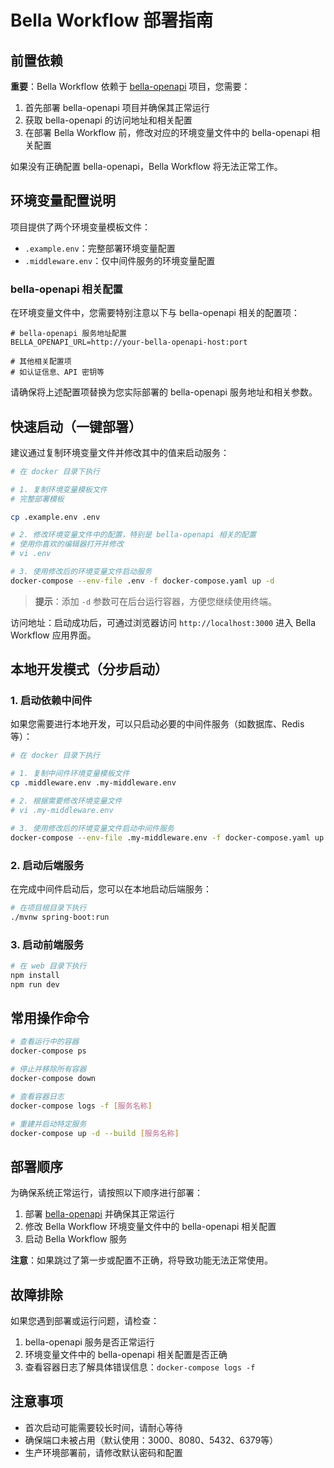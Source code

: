 # Bella Workflow 部署指南

## 前置依赖

**重要**：Bella Workflow 依赖于 [bella-openapi](https://github.com/LianjiaTech/bella-openapi) 项目，您需要：

1. 首先部署 bella-openapi 项目并确保其正常运行
2. 获取 bella-openapi 的访问地址和相关配置
3. 在部署 Bella Workflow 前，修改对应的环境变量文件中的 bella-openapi 相关配置

如果没有正确配置 bella-openapi，Bella Workflow 将无法正常工作。

## 环境变量配置说明

项目提供了两个环境变量模板文件：

- `.example.env`：完整部署环境变量配置
- `.middleware.env`：仅中间件服务的环境变量配置

### bella-openapi 相关配置

在环境变量文件中，您需要特别注意以下与 bella-openapi 相关的配置项：

```
# bella-openapi 服务地址配置
BELLA_OPENAPI_URL=http://your-bella-openapi-host:port

# 其他相关配置项
# 如认证信息、API 密钥等
```

请确保将上述配置项替换为您实际部署的 bella-openapi 服务地址和相关参数。

## 快速启动（一键部署）

建议通过复制环境变量文件并修改其中的值来启动服务：

```bash
# 在 docker 目录下执行

# 1. 复制环境变量模板文件
# 完整部署模板

cp .example.env .env

# 2. 修改环境变量文件中的配置，特别是 bella-openapi 相关的配置
# 使用你喜欢的编辑器打开并修改
# vi .env

# 3. 使用修改后的环境变量文件启动服务
docker-compose --env-file .env -f docker-compose.yaml up -d
```

> **提示**：添加 `-d` 参数可在后台运行容器，方便您继续使用终端。

访问地址：启动成功后，可通过浏览器访问 `http://localhost:3000` 进入 Bella Workflow 应用界面。

## 本地开发模式（分步启动）

### 1. 启动依赖中间件

如果您需要进行本地开发，可以只启动必要的中间件服务（如数据库、Redis等）：

```bash
# 在 docker 目录下执行

# 1. 复制中间件环境变量模板文件
cp .middleware.env .my-middleware.env

# 2. 根据需要修改环境变量文件
# vi .my-middleware.env

# 3. 使用修改后的环境变量文件启动中间件服务
docker-compose --env-file .my-middleware.env -f docker-compose.yaml up -d
```

### 2. 启动后端服务

在完成中间件启动后，您可以在本地启动后端服务：

```bash
# 在项目根目录下执行
./mvnw spring-boot:run
```

### 3. 启动前端服务

```bash
# 在 web 目录下执行
npm install
npm run dev
```

## 常用操作命令

```bash
# 查看运行中的容器
docker-compose ps

# 停止并移除所有容器
docker-compose down

# 查看容器日志
docker-compose logs -f [服务名称]

# 重建并启动特定服务
docker-compose up -d --build [服务名称]
```

## 部署顺序

为确保系统正常运行，请按照以下顺序进行部署：

1. 部署 [bella-openapi](https://github.com/LianjiaTech/bella-openapi) 并确保其正常运行
2. 修改 Bella Workflow 环境变量文件中的 bella-openapi 相关配置
3. 启动 Bella Workflow 服务

**注意**：如果跳过了第一步或配置不正确，将导致功能无法正常使用。

## 故障排除

如果您遇到部署或运行问题，请检查：

1. bella-openapi 服务是否正常运行
2. 环境变量文件中的 bella-openapi 相关配置是否正确
3. 查看容器日志了解具体错误信息：`docker-compose logs -f`

## 注意事项

- 首次启动可能需要较长时间，请耐心等待
- 确保端口未被占用（默认使用：3000、8080、5432、6379等）
- 生产环境部署前，请修改默认密码和配置